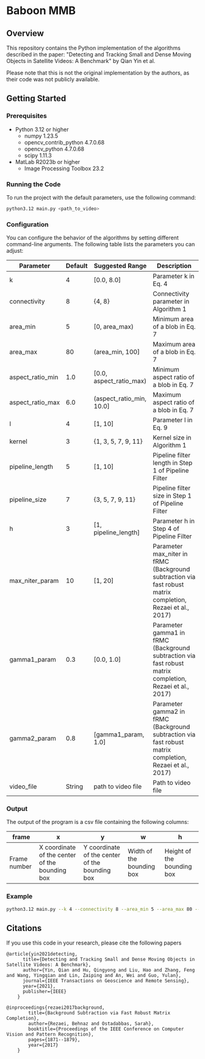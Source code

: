 # Baboon MMB

## Overview

This repository contains the Python implementation of the algorithms described in the paper: "Detecting and Tracking Small and Dense Moving Objects in Satellite Videos: A Benchmark" by Qian Yin et al. 

Please note that this is not the original implementation by the authors, as their code was not publicly available.

## Getting Started

### Prerequisites
- Python 3.12 or higher
  -  numpy 1.23.5
  - opencv_contrib_python 4.7.0.68
  - opencv_python 4.7.0.68
  - scipy 1.11.3
- MatLab R2023b or higher
  - Image Processing Toolbox 23.2

### Running the Code
To run the project with the default parameters, use the following command:
```bash
python3.12 main.py <path_to_video>
```
### Configuration

You can configure the behavior of the algorithms by setting different command-line arguments. The following table lists the parameters you can adjust:

| Parameter | Default | Suggested Range | Description |
| --- | --- | --- | --- |
| k | 4 | [0.0, 8.0] | Parameter k in Eq. 4 |
| connectivity | 8 | {4, 8} | Connectivity parameter in Algorithm 1 |
| area_min | 5 | [0, area_max) | Minimum area of a blob in Eq. 7 |
| area_max | 80 | (area_min, 100] | Maximum area of a blob in Eq. 7 |
| aspect_ratio_min | 1.0 | [0.0, aspect_ratio_max) | Minimum aspect ratio of a blob in Eq. 7 |
| aspect_ratio_max | 6.0 | (aspect_ratio_min, 10.0] | Maximum aspect ratio of a blob in Eq. 7 |
| l | 4 | [1, 10] | Parameter l in Eq. 9 |
| kernel | 3 | {1, 3, 5, 7, 9, 11} | Kernel size in Algorithm 1 |
| pipeline_length | 5 | [1, 10] | Pipeline filter length in Step 1 of Pipeline Filter |
| pipeline_size | 7 | {3, 5, 7, 9, 11} | Pipeline filter size in Step 1 of Pipeline Filter |
| h | 3 | [1, pipeline_length] | Parameter h in Step 4 of Pipeline Filter |
| max_niter_param | 10 | [1, 20] | Parameter max_niter in fRMC (Background subtraction via fast robust matrix completion, Rezaei et al., 2017) |
| gamma1_param | 0.3 | [0.0, 1.0] | Parameter gamma1 in fRMC (Background subtraction via fast robust matrix completion, Rezaei et al., 2017) |
| gamma2_param | 0.8 | [gamma1_param, 1.0] | Parameter gamma2 in fRMC (Background subtraction via fast robust matrix completion, Rezaei et al., 2017) |
| video_file | String | path to video file | Path to video file |

### Output
The output of the program is a csv file containing the following columns:

|frame|x|y|w|h|
| --- | --- | --- | --- | --- |
|Frame number|X coordinate of the center of the bounding box|Y coordinate of the center of the bounding box|Width of the bounding box|Height of the bounding box|

### Example
```bash
python3.12 main.py --k 4 --connectivity 8 --area_min 5 --area_max 80 --aspect_ratio_min 1.0 --aspect_ratio_max 6.0 --l 4 --kernel 3 <path_to_video>
```

## Citations
If you use this code in your research, please cite the following papers
```
@article{yin2021detecting,
      title={Detecting and Tracking Small and Dense Moving Objects in Satellite Videos: A Benchmark},
      author={Yin, Qian and Hu, Qingyong and Liu, Hao and Zhang, Feng and Wang, Yingqian and Lin, Zaiping and An, Wei and Guo, Yulan},
      journal={IEEE Transactions on Geoscience and Remote Sensing},
      year={2021},
      publisher={IEEE}
    }
```

```
@inproceedings{rezaei2017background,
        title={Background Subtraction via Fast Robust Matrix Completion},
        author={Rezaei, Behnaz and Ostadabbas, Sarah},
        booktitle={Proceedings of the IEEE Conference on Computer Vision and Pattern Recognition},
        pages={1871--1879},
        year={2017}
    }
```